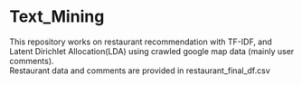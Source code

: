 # Text_Mining
This repository works on restaurant recommendation with TF-IDF, and Latent Dirichlet Allocation(LDA) using crawled google map data (mainly user comments).<br />
Restaurant data and comments are provided in restaurant_final_df.csv
